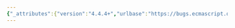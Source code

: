 ```yaml
---
{"_attributes":{"version":"4.4.4+","urlbase":"https://bugs.ecmascript.org/","maintainer":"dherman@mozilla.com"},"bug":{"bug_id":935,"creation_ts":"2012-11-06 14:27:00 -0800","short_desc":"11.1.3, 11.1.9, 15.5.*: elements of a string","delta_ts":"2014-12-23 20:23:29 -0800","product":"Draft for 6th Edition","component":"editorial issue","version":"Rev 11: October 26, 2012 Draft","rep_platform":"All","op_sys":"All","bug_status":"RESOLVED","resolution":"FIXED","priority":"Normal","bug_severity":"enhancement","everconfirmed":true,"reporter":{"uid":"jmdyck","name":"Michael Dyck"},"assigned_to":{"uid":"allen","name":"Allen Wirfs-Brock"},"long_desc":[{"commentid":2429,"comment_count":0,"who":{"uid":"jmdyck","name":"Michael Dyck"},"bug_when":"2012-11-06 14:27:06 -0800","thetext":"Mostly, the spec uses \"element\" to refer to the items in a List (or an Array).\nAlthough 8.4 extends this usage to Strings, I think things would be somewhat clearer if it didn't.\n\nUses of \"element\" in relation to Strings seem to be mostly in phrases roughly of the form\n    ... the string whose elements are ...\nwhich could be changed to\n    ... the string whose code units are ...\nor just\n    ... the string consisting of ...\n\n(The full pattern is more like /(a|the) [Ss]tring( value)? whose elements are/.)"},{"commentid":11017,"comment_count":1,"who":{"uid":"allen","name":"Allen Wirfs-Brock"},"bug_when":"2014-12-11 12:12:48 -0800","thetext":"fixed in rev30 editor's draft"},{"commentid":11180,"comment_count":2,"who":{"uid":"allen","name":"Allen Wirfs-Brock"},"bug_when":"2014-12-23 20:23:29 -0800","thetext":"fixed in rev30"}]}}
---
```

